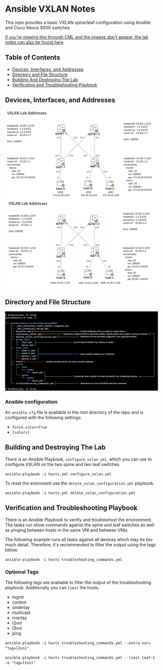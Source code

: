 # Ansible VXLAN Notes

This repo provides a basic VXLAN spine/leaf configuration using Ansible and Cisco Nexus 9000 switches

[If you're viewing this through CML and the images don't appear, the lab notes can also be found here](https://github.com/conmurphy/ansible-basic-vxlan-evpn-nexus9000)

## Table of Contents
- [Devices, Interfaces, and Addresses](#devices-interfaces-and-addresses)
- [Directory and File Structure](#directory-and-file-structure)
- [Building And Destroying The Lab](#building-and-destroying-the-lab)
- [Verification and Troubleshooting Playbook](#verification-and-troubleshooting-playbook)

## Devices, Interfaces, and Addresses

<img src="https://github.com/conmurphy/ansible-basic-vxlan-evpn-nexus9000/blob/main/images/vxlan-lab-topology.png?raw=true" alt="Lab Topology" />


<img src="https://github.com/conmurphy/ansible-basic-vxlan-evpn-nexus9000/blob/main/images/management-topology.png?raw=true" alt="Management Topology" />

## Directory and File Structure

<img src="https://github.com/conmurphy/ansible-basic-vxlan-evpn-nexus9000/blob/main/images/directory.png?raw=true" alt="Directory and file structure" />

### Ansible configuration

An `ansible.cfg` file is available in the root directory of the repo and is configured with the following settings:

- `force_color=True`
- `[colors]` 

## Building and Destroying The Lab

There is an Ansible Playbook, `configure_vxlan.yml`, which you can use to configure VXLAN on the two spine and two leaf switches.

`ansible-playbook -i hosts.yml configure_vxlan.yml`

To reset the environent use the `delete_vxlan_configuration.yml` playbook.

`ansible-playbook -i hosts.yml delete_vxlan_configuration.yml`

## Verification and Troubleshooting Playbook

There is an Ansible Playbook to verifiy and troubleshoot the environment. The tasks run show commands against the spine and leaf switches as well as pinging between hosts in the same VNI and between VNIs.

The following example runs all tasks against all devices which may be too much detail. Therefore, it's recommended to filter the output using the tags below. 

`ansible-playbook -i hosts troubleshooting_commands.yml`

### Optional Tags

The following tags are available to filter the output of the troubleshooting playbook. Additionally you can `limit` the hosts.

- mgmt
- control
- underlay
- multicast
- overlay
- l2vni
- l3vni
- ping

`ansible-playbook -i hosts troubleshooting_commands.yml --extra-vars "tag=l2vni"`

`ansible-playbook -i hosts troubleshooting_commands.yml --limit leaf-1 -e "tag=l2vni"`
